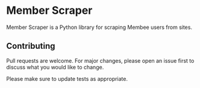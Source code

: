 # Member Scraper

Member Scraper is a Python library for scraping Membee users from sites.



## Contributing
Pull requests are welcome. For major changes, please open an issue first to discuss what you would like to change.

Please make sure to update tests as appropriate.
